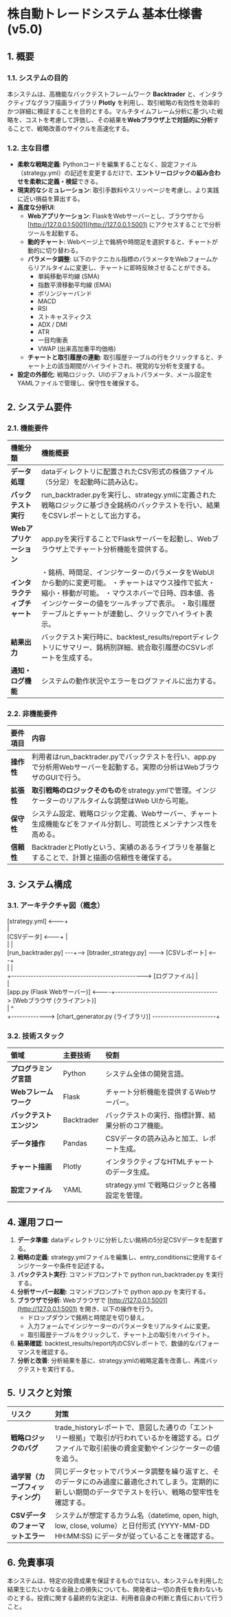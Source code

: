# **株自動トレードシステム 基本仕様書 (v5.0)**

## **1\. 概要**

### **1.1. システムの目的**

本システムは、高機能なバックテストフレームワーク **Backtrader** と、インタラクティブなグラフ描画ライブラリ **Plotly** を利用し、取引戦略の有効性を効率的かつ詳細に検証することを目的とする。マルチタイムフレーム分析に基づいた戦略を、コストを考慮して評価し、その結果を**Webブラウザ上で対話的に分析**することで、戦略改善のサイクルを高速化する。

### **1.2. 主な目標**

* **柔軟な戦略定義**: Pythonコードを編集することなく、設定ファイル（strategy.yml）の記述を変更するだけで、**エントリーロジックの組み合わせを柔軟に定義・検証**できる。  
* **現実的なシミュレーション**: 取引手数料やスリッページを考慮し、より実践に近い損益を算出する。  
* **高度な分析UI**:  
  * **Webアプリケーション**: FlaskをWebサーバーとし、ブラウザから [http://127.0.0.1:5001](http://127.0.0.1:5001) にアクセスすることで分析ツールを起動する。  
  * **動的チャート**: Webページ上で銘柄や時間足を選択すると、チャートが動的に切り替わる。  
  * **パラメータ調整**: 以下のテクニカル指標のパラメータをWebフォームからリアルタイムに変更し、チャートに即時反映させることができる。  
    * 単純移動平均線 (SMA)  
    * 指数平滑移動平均線 (EMA)  
    * ボリンジャーバンド  
    * MACD  
    * RSI  
    * ストキャスティクス  
    * ADX / DMI  
    * ATR  
    * 一目均衡表  
    * VWAP (出来高加重平均価格)  
  * **チャートと取引履歴の連動**: 取引履歴テーブルの行をクリックすると、チャート上の該当期間がハイライトされ、視覚的な分析を支援する。  
* **設定の外部化**: 戦略ロジック、UIのデフォルトパラメータ、メール設定をYAMLファイルで管理し、保守性を確保する。

## **2\. システム要件**

### **2.1. 機能要件**

| 機能分類 | 機能概要 |
| :---- | :---- |
| **データ処理** | dataディレクトリに配置されたCSV形式の株価ファイル（5分足）を起動時に読み込む。 |
| **バックテスト実行** | run\_backtrader.pyを実行し、strategy.ymlに定義された戦略ロジックに基づき全銘柄のバックテストを行い、結果をCSVレポートとして出力する。 |
| **Webアプリケーション** | app.pyを実行することでFlaskサーバーを起動し、Webブラウザ上でチャート分析機能を提供する。 |
| **インタラクティブチャート** | ・銘柄、時間足、インジケーターのパラメータをWebUIから動的に変更可能。 ・チャートはマウス操作で拡大・縮小・移動が可能。 ・マウスホバーで日時、四本値、各インジケーターの値をツールチップで表示。 ・取引履歴テーブルとチャートが連動し、クリックでハイライト表示。 |
| **結果出力** | バックテスト実行時に、backtest\_results/reportディレクトリにサマリー、銘柄別詳細、統合取引履歴のCSVレポートを生成する。 |
| **通知・ログ機能** | システムの動作状況やエラーをログファイルに出力する。 |

### **2.2. 非機能要件**

| 要件項目 | 内容 |
| :---- | :---- |
| **操作性** | 利用者はrun\_backtrader.pyでバックテストを行い、app.pyで分析用Webサーバーを起動する。実際の分析はWebブラウザのGUIで行う。 |
| **拡張性** | **取引戦略のロジックそのもの**をstrategy.ymlで管理。インジケーターのリアルタイムな調整はWeb UIから可能。 |
| **保守性** | システム設定、戦略ロジック定義、Webサーバー、チャート生成機能などをファイル分割し、可読性とメンテナンス性を高める。 |
| **信頼性** | BacktraderとPlotlyという、実績のあるライブラリを基盤とすることで、計算と描画の信頼性を確保する。 |

## **3\. システム構成**

### **3.1. アーキテクチャ図（概念）**

\[strategy.yml\] \<---+  
                   |  
\[CSVデータ\] \<---+  |  
|                  |  
\[run\_backtrader.py\] \---+--\> \[btrader\_strategy.py\] \---\> \[CSVレポート\] \<---+  
|                                                                    |  
\+------------------------------------------------\> \[ログファイル\]        |  
                                                                     |  
\[app.py (Flask Webサーバー)\] \<----+-------------------------------------\> \[Webブラウザ (クライアント)\]  
|                                                                      ^  
\+-------------\> \[chart\_generator.py (ライブラリ)\] \-----------------------+

### **3.2. 技術スタック**

| 領域 | 主要技術 | 役割 |
| :---- | :---- | :---- |
| **プログラミング言語** | Python | システム全体の開発言語。 |
| **Webフレームワーク** | Flask | チャート分析機能を提供するWebサーバー。 |
| **バックテストエンジン** | Backtrader | バックテストの実行、指標計算、結果分析のコア機能。 |
| **データ操作** | Pandas | CSVデータの読み込みと加工、レポート生成。 |
| **チャート描画** | Plotly | インタラクティブなHTMLチャートのデータ生成。 |
| **設定ファイル** | YAML | strategy.yml で戦略ロジックと各種設定を管理。 |

## **4\. 運用フロー**

1. **データ準備**: dataディレクトリに分析したい銘柄の5分足CSVデータを配置する。  
2. **戦略の定義**: strategy.ymlファイルを編集し、entry\_conditionsに使用するインジケーターや条件を記述する。  
3. **バックテスト実行**: コマンドプロンプトで python run\_backtrader.py を実行する。  
4. **分析サーバー起動**: コマンドプロンプトで python app.py を実行する。  
5. **ブラウザで分析**: Webブラウザで [http://127.0.0.1:5001](http://127.0.0.1:5001) を開き、以下の操作を行う。  
   * ドロップダウンで銘柄と時間足を切り替え。  
   * 入力フォームでインジケーターのパラメータをリアルタイムに変更。  
   * 取引履歴テーブルをクリックして、チャート上の取引をハイライト。  
6. **結果確認**: backtest\_results/report内のCSVレポートで、数値的なパフォーマンスを確認する。  
7. **分析と改善**: 分析結果を基に、strategy.ymlの戦略定義を改善し、再度バックテストを実行する。

## **5\. リスクと対策**

| リスク | 対策 |
| :---- | :---- |
| **戦略ロジックのバグ** | trade\_historyレポートで、意図した通りの「エントリー根拠」で取引が行われているかを確認する。ログファイルで取引前後の資金変動やインジケーターの値を追う。 |
| **過学習（カーブフィッティング）** | 同じデータセットでパラメータ調整を繰り返すと、そのデータにのみ過度に最適化されてしまう。定期的に新しい期間のデータでテストを行い、戦略の堅牢性を確認する。 |
| **CSVデータのフォーマットエラー** | システムが想定するカラム名（datetime, open, high, low, close, volume）と日付形式 (YYYY-MM-DD HH:MM:SS) にデータが従っていることを確認する。 |

## **6\. 免責事項**

本システムは、特定の投資成果を保証するものではない。本システムを利用した結果生じたいかなる金融上の損失についても、開発者は一切の責任を負わないものとする。投資に関する最終的な決定は、利用者自身の判断と責任において行うこと。